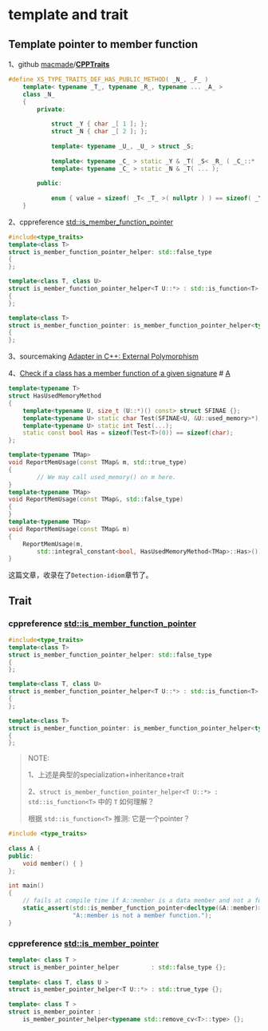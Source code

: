 # template and trait



## Template pointer to member function

1、github [macmade](https://github.com/macmade)/**[CPPTraits](https://github.com/macmade/CPPTraits)**

```C++
#define XS_TYPE_TRAITS_DEF_HAS_PUBLIC_METHOD( _N_, _F_ )                                                        \
    template< typename _T_, typename _R_, typename ... _A_ >                                                    \
    class _N_                                                                                                   \
    {                                                                                                           \
        private:                                                                                                \
                                                                                                                \
            struct _Y { char _[ 1 ]; };                                                                         \
            struct _N { char _[ 2 ]; };                                                                         \
                                                                                                                \
            template< typename _U_, _U_ > struct _S;                                                            \
                                                                                                                \
            template< typename _C_ > static _Y & _T( _S< _R_ ( _C_::* )( _A_ ... ), ( &_C_::_F_ ) > * );        \
            template< typename _C_ > static _N & _T( ... );                                                     \
                                                                                                                \
        public:                                                                                                 \
                                                                                                                \
            enum { value = sizeof( _T< _T_ >( nullptr ) ) == sizeof( _Y ) };                                    \
    }

```



2、cppreference [std::is_member_function_pointer](https://en.cppreference.com/w/cpp/types/is_member_function_pointer)

```C++
#include<type_traits>
template<class T>
struct is_member_function_pointer_helper: std::false_type
{
};

template<class T, class U>
struct is_member_function_pointer_helper<T U::*> : std::is_function<T>
{
};

template<class T>
struct is_member_function_pointer: is_member_function_pointer_helper<typename std::remove_cv<T>::type>
{
};

```



3、sourcemaking [Adapter in C++: External Polymorphism](https://sourcemaking.com/design_patterns/adapter/cpp/2)

4、[Check if a class has a member function of a given signature](https://stackoverflow.com/questions/87372/check-if-a-class-has-a-member-function-of-a-given-signature) # [A](https://stackoverflow.com/a/87846)

```C++
template<typename T>
struct HasUsedMemoryMethod
{
    template<typename U, size_t (U::*)() const> struct SFINAE {};
    template<typename U> static char Test(SFINAE<U, &U::used_memory>*);
    template<typename U> static int Test(...);
    static const bool Has = sizeof(Test<T>(0)) == sizeof(char);
};

template<typename TMap>
void ReportMemUsage(const TMap& m, std::true_type)
{
        // We may call used_memory() on m here.
}
template<typename TMap>
void ReportMemUsage(const TMap&, std::false_type)
{
}
template<typename TMap>
void ReportMemUsage(const TMap& m)
{
    ReportMemUsage(m, 
        std::integral_constant<bool, HasUsedMemoryMethod<TMap>::Has>());
}
```

这篇文章，收录在了`Detection-idiom`章节了。



## Trait

### cppreference [std::is_member_function_pointer](https://en.cppreference.com/w/cpp/types/is_member_function_pointer)



```C++
#include<type_traits>
template<class T>
struct is_member_function_pointer_helper: std::false_type
{
};

template<class T, class U>
struct is_member_function_pointer_helper<T U::*> : std::is_function<T>
{
};

template<class T>
struct is_member_function_pointer: is_member_function_pointer_helper<typename std::remove_cv<T>::type>
{
};

```

> NOTE: 
>
> 1、上述是典型的specialization+inheritance+trait
>
> 2、`struct is_member_function_pointer_helper<T U::*> : std::is_function<T>`  中的 `T` 如何理解？
>
> 根据 `std::is_function<T>`  推测: 它是一个pointer？



```C++
#include <type_traits>
 
class A {
public:
    void member() { }
};
 
int main()
{
    // fails at compile time if A::member is a data member and not a function
    static_assert(std::is_member_function_pointer<decltype(&A::member)>::value,
                  "A::member is not a member function."); 
}
```



### cppreference [std::is_member_pointer](https://en.cppreference.com/w/cpp/types/is_member_pointer)



```C++
template< class T >
struct is_member_pointer_helper         : std::false_type {};
 
template< class T, class U >
struct is_member_pointer_helper<T U::*> : std::true_type {};
 
template< class T >
struct is_member_pointer : 
    is_member_pointer_helper<typename std::remove_cv<T>::type> {};
```

